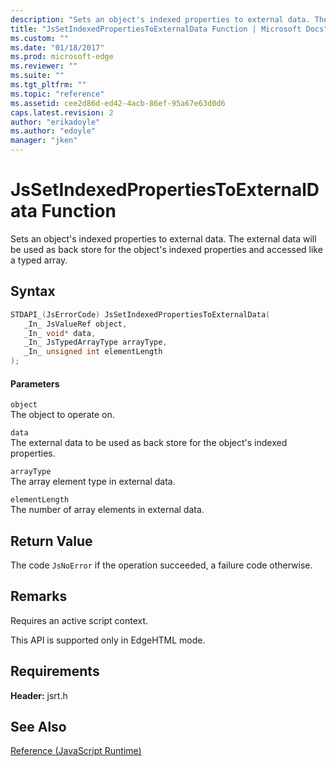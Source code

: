 ```yaml
---
description: "Sets an object's indexed properties to external data. The external data will be used as back store for the object's indexed properties and accessed like a typed array."
title: "JsSetIndexedPropertiesToExternalData Function | Microsoft Docs"
ms.custom: ""
ms.date: "01/18/2017"
ms.prod: microsoft-edge
ms.reviewer: ""
ms.suite: ""
ms.tgt_pltfrm: ""
ms.topic: "reference"
ms.assetid: cee2d86d-ed42-4acb-86ef-95a67e63d0d6
caps.latest.revision: 2
author: "erikadoyle"
ms.author: "edoyle"
manager: "jken"
---
```

# JsSetIndexedPropertiesToExternalData Function
Sets an object's indexed properties to external data. The external data will be used as back store for the object's indexed properties and accessed like a typed array.  
  
## Syntax  
  
```cpp  
STDAPI_(JsErrorCode) JsSetIndexedPropertiesToExternalData(  
   _In_ JsValueRef object,  
   _In_ void* data,  
   _In_ JsTypedArrayType arrayType,  
   _In_ unsigned int elementLength  
);  
```  
  
#### Parameters  
 `object`  
 The object to operate on.  
  
 `data`  
 The external data to be used as back store for the object's indexed properties.  
  
 `arrayType`  
 The array element type in external data.  
  
 `elementLength`  
 The number of array elements in external data.  
  
## Return Value  
 The code `JsNoError` if the operation succeeded, a failure code otherwise.  
  
## Remarks  
 Requires an active script context.  
  
 This API is supported only in EdgeHTML mode.  
  
## Requirements  
 **Header:** jsrt.h  
  
## See Also  
 [Reference (JavaScript Runtime)](../chakra-hosting/reference-javascript-runtime.md)